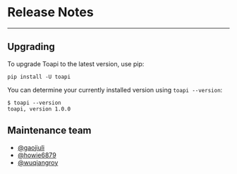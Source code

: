 # Release Notes

---

## Upgrading

To upgrade Toapi to the latest version, use pip:

```text
pip install -U toapi
```


You can determine your currently installed version using `toapi --version`:

```text
$ toapi --version
toapi, version 1.0.0
```

## Maintenance team

* [@gaojiuli](https://github.com/gaojiuli/)
* [@howie6879](https://github.com/howie6879/)
* [@wuqiangroy](https://github.com/wuqiangroy/)



